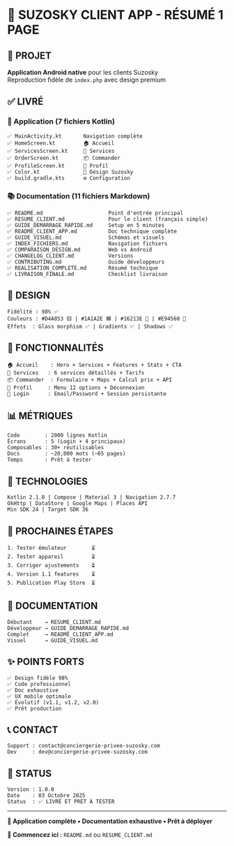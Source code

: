 # 📱 SUZOSKY CLIENT APP - RÉSUMÉ 1 PAGE

## 🎯 PROJET
**Application Android native** pour les clients Suzosky  
Reproduction fidèle de `index.php` avec design premium

## ✅ LIVRÉ

### 📱 Application (7 fichiers Kotlin)
```
✅ MainActivity.kt       Navigation complète
✅ HomeScreen.kt         🏠 Accueil
✅ ServicesScreen.kt     🚛 Services
✅ OrderScreen.kt        📦 Commander
✅ ProfileScreen.kt      👤 Profil
✅ Color.kt              🎨 Design Suzosky
✅ build.gradle.kts      ⚙️ Configuration
```

### 📚 Documentation (11 fichiers Markdown)
```
✅ README.md                     Point d'entrée principal
✅ RESUME_CLIENT.md              Pour le client (français simple)
✅ GUIDE_DEMARRAGE_RAPIDE.md     Setup en 5 minutes
✅ README_CLIENT_APP.md          Doc technique complète
✅ GUIDE_VISUEL.md               Schémas et visuels
✅ INDEX_FICHIERS.md             Navigation fichiers
✅ COMPARAISON_DESIGN.md         Web vs Android
✅ CHANGELOG_CLIENT.md           Versions
✅ CONTRIBUTING.md               Guide développeurs
✅ REALISATION_COMPLETE.md       Résumé technique
✅ LIVRAISON_FINALE.md           Checklist livraison
```

## 🎨 DESIGN
```
Fidélité : 98% ✅
Couleurs : #D4A853 🟨 | #1A1A2E 🟦 | #16213E 🔵 | #E94560 🔴
Effets  : Glass morphism ✅ | Gradients ✅ | Shadows ✅
```

## 🚀 FONCTIONNALITÉS
```
🏠 Accueil    : Hero + Services + Features + Stats + CTA
🚛 Services   : 6 services détaillés + Tarifs
📦 Commander  : Formulaire + Maps + Calcul prix + API
👤 Profil     : Menu 12 options + Déconnexion
🔐 Login      : Email/Password + Session persistante
```

## 📊 MÉTRIQUES
```
Code        : 2000 lignes Kotlin
Écrans      : 5 (Login + 4 principaux)
Composables : 30+ réutilisables
Docs        : ~20,000 mots (~65 pages)
Temps       : Prêt à tester
```

## 🔧 TECHNOLOGIES
```
Kotlin 2.1.0 | Compose | Material 3 | Navigation 2.7.7
OkHttp | DataStore | Google Maps | Places API
Min SDK 24 | Target SDK 36
```

## 🎯 PROCHAINES ÉTAPES
```
1. Tester émulateur        ⏳
2. Tester appareil         ⏳
3. Corriger ajustements    ⏳
4. Version 1.1 features    ⏳
5. Publication Play Store  ⏳
```

## 📖 DOCUMENTATION
```
Débutant    → RESUME_CLIENT.md
Développeur → GUIDE_DEMARRAGE_RAPIDE.md
Complet     → README_CLIENT_APP.md
Visuel      → GUIDE_VISUEL.md
```

## ✨ POINTS FORTS
```
✅ Design fidèle 98%
✅ Code professionnel
✅ Doc exhaustive
✅ UX mobile optimale
✅ Évolutif (v1.1, v1.2, v2.0)
✅ Prêt production
```

## 📞 CONTACT
```
Support : contact@conciergerie-privee-suzosky.com
Dev     : dev@conciergerie-privee-suzosky.com
```

## 🎉 STATUS
```
Version : 1.0.0
Date    : 03 Octobre 2025
Status  : ✅ LIVRÉ ET PRÊT À TESTER
```

---

**🚀 Application complète • Documentation exhaustive • Prêt à déployer**

**📖 Commencez ici :** `README.md` ou `RESUME_CLIENT.md`
